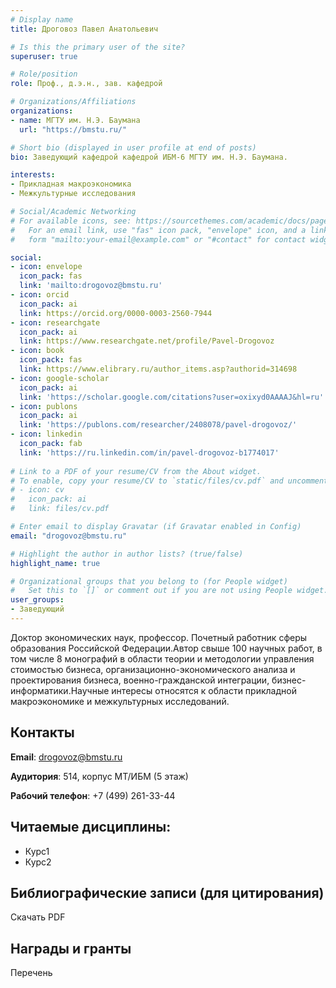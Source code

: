 ```yaml
---
# Display name
title: Дроговоз Павел Анатольевич

# Is this the primary user of the site?
superuser: true

# Role/position
role: Проф., д.э.н., зав. кафедрой

# Organizations/Affiliations
organizations:
- name: МГТУ им. Н.Э. Баумана
  url: "https://bmstu.ru/"

# Short bio (displayed in user profile at end of posts)
bio: Заведующий кафедрой кафедрой ИБМ-6 МГТУ им. Н.Э. Баумана.

interests:
- Прикладная макроэкономика
- Межкультурные исследования

# Social/Academic Networking
# For available icons, see: https://sourcethemes.com/academic/docs/page-builder/#icons
#   For an email link, use "fas" icon pack, "envelope" icon, and a link in the
#   form "mailto:your-email@example.com" or "#contact" for contact widget.

social:
- icon: envelope
  icon_pack: fas
  link: 'mailto:drogovoz@bmstu.ru'
- icon: orcid
  icon_pack: ai
  link: https://orcid.org/0000-0003-2560-7944
- icon: researchgate
  icon_pack: ai
  link: https://www.researchgate.net/profile/Pavel-Drogovoz
- icon: book
  icon_pack: fas
  link: https://www.elibrary.ru/author_items.asp?authorid=314698
- icon: google-scholar
  icon_pack: ai
  link: 'https://scholar.google.com/citations?user=oxixyd0AAAAJ&hl=ru'
- icon: publons
  icon_pack: ai
  link: 'https://publons.com/researcher/2408078/pavel-drogovoz/'
- icon: linkedin
  icon_pack: fab
  link: 'https://ru.linkedin.com/in/pavel-drogovoz-b1774017'
  
# Link to a PDF of your resume/CV from the About widget.
# To enable, copy your resume/CV to `static/files/cv.pdf` and uncomment the lines below.
# - icon: cv
#   icon_pack: ai
#   link: files/cv.pdf

# Enter email to display Gravatar (if Gravatar enabled in Config)
email: "drogovoz@bmstu.ru"

# Highlight the author in author lists? (true/false)
highlight_name: true

# Organizational groups that you belong to (for People widget)
#   Set this to `[]` or comment out if you are not using People widget.
user_groups:
- Заведующий
---
```


Доктор экономических наук, профессор. Почетный работник сферы образования Российской Федерации.Автор свыше 100 научных работ, в том числе 8 монографий в области теории и методологии управления стоимостью бизнеса, организационно-экономического анализа и проектирования бизнеса, военно-гражданской интеграции, бизнес-информатики.Научные интересы относятся к области прикладной макроэкономике и межкультурных исследований.

## Контакты

**Email**: drogovoz@bmstu.ru

**Аудитория**: 514, корпус МТ/ИБМ (5 этаж)

**Рабочий телефон**: +7 (499) 261-33-44

## Читаемые дисциплины: 

+ Курс1
+ Курс2

## Библиографические записи (для цитирования)

Скачать PDF

## Награды и гранты

Перечень